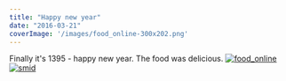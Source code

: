```yaml
---
title: "Happy new year"
date: "2016-03-21"
coverImage: '/images/food_online-300x202.png'
---
```


Finally it's 1395 - happy new year. The food was delicious. [![food_online](../images/food_online-300x202.png)](https://hackzogtum-coburg.de/wp-content/uploads/2016/03/food_online.png) [![smid](../images/smid-300x171.png)](https://hackzogtum-coburg.de/wp-content/uploads/2016/03/smid.png)

